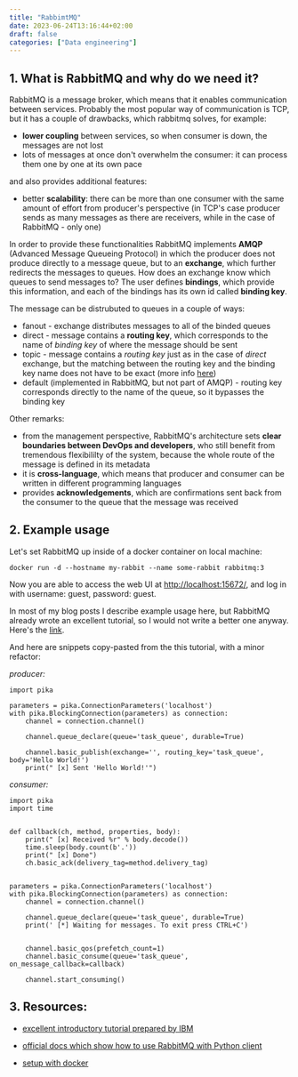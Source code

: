 ```yaml
---
title: "RabbimtMQ"
date: 2023-06-24T13:16:44+02:00
draft: false
categories: ["Data engineering"]
---
```



## 1. What is RabbitMQ and why do we need it?

RabbitMQ is a message broker, which means that it enables communication between services. Probably the most popular way of communication is TCP, but it has a couple of drawbacks, which rabbitmq solves, for example:
- **lower coupling** between services, so when consumer is down, the messages are not lost
- lots of messages at once don't overwhelm the consumer: it can process them one by one at its own pace

and also provides additional features:
- better **scalability**: there can be more than one consumer with the same amount of effort from producer's perspective (in TCP's case producer sends as many messages as there are receivers, while in the case of RabbitMQ - only one)

In order to provide these functionalities RabbitMQ implements **AMQP** (Advanced Message Queueing Protocol) in which the producer does not produce directly to a message queue, but to an **exchange**, which further redirects the messages to queues. How does an exchange know which queues to send messages to? The user defines **bindings**, which provide this information, and each of the bindings has its own id called **binding key**.


The message can be distrubuted to queues in a couple of ways:
- fanout - exchange distributes messages to all of the binded queues
- direct - message contains a **routing key**, which corresponds to the name of *binding key* of where the message should be sent
- topic - message contains a *routing key* just as in the case of *direct* exchange, but the matching between the routing key and the binding key name does not have to be exact (more info [here](https://www.rabbitmq.com/tutorials/tutorial-five-python.html))
- default (implemented in RabbitMQ, but not part of AMQP) - routing key corresponds directly to the name of the queue, so it bypasses the binding key


Other remarks:
- from the management perspective, RabbitMQ's architecture sets **clear boundaries between DevOps and developers**, who still benefit from tremendous flexibililty of the system, because the whole route of the message is defined in its metadata
- it is **cross-language**, which means that producer and consumer can be written in different programming languages
- provides **acknowledgements**, which are confirmations sent back from the consumer to the queue that the message was received


## 2. Example usage

Let's set RabbitMQ up inside of a docker container on local machine:

```
docker run -d --hostname my-rabbit --name some-rabbit rabbitmq:3
```

Now you are able to access the web UI at [http://localhost:15672/](http://localhost:15672/), and log in with username: guest, password: guest.

In most of my blog posts I describe example usage here, but RabbitMQ already wrote an excellent tutorial, so I would not write a better one anyway. Here's the [link](https://www.rabbitmq.com/tutorials/tutorial-one-python.html).

And here are snippets copy-pasted from the this tutorial, with a minor refactor:

*producer:*

```
import pika

parameters = pika.ConnectionParameters('localhost')
with pika.BlockingConnection(parameters) as connection:
    channel = connection.channel()

    channel.queue_declare(queue='task_queue', durable=True)

    channel.basic_publish(exchange='', routing_key='task_queue', body='Hello World!')
    print(" [x] Sent 'Hello World!'")

```

*consumer:*

```
import pika
import time


def callback(ch, method, properties, body):
    print(" [x] Received %r" % body.decode())
    time.sleep(body.count(b'.'))
    print(" [x] Done")
    ch.basic_ack(delivery_tag=method.delivery_tag)


parameters = pika.ConnectionParameters('localhost')
with pika.BlockingConnection(parameters) as connection:
    channel = connection.channel()

    channel.queue_declare(queue='task_queue', durable=True)
    print(' [*] Waiting for messages. To exit press CTRL+C')


    channel.basic_qos(prefetch_count=1)
    channel.basic_consume(queue='task_queue', on_message_callback=callback)

    channel.start_consuming()
```

## 3. Resources:

- [excellent introductory tutorial prepared by IBM](https://www.youtube.com/watch?v=7rkeORD4jSw)

- [official docs which show how to use RabbitMQ with Python client](https://www.rabbitmq.com/tutorials/tutorial-one-python.html)

- [setup with docker](https://www.rabbitmq.com/download.html)
